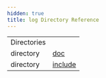 ```yaml
---
hidden: true
title: log Directory Reference
---
```


|  |  |
|----|----|
| Directories |  |
| directory   | <a href="dir_ab92accbac16448a88b7e596e9cff67d.md">doc</a> |
| directory   | <a href="dir_9f39dd86019fee8ad514daa97fcb3202.md">include</a> |
